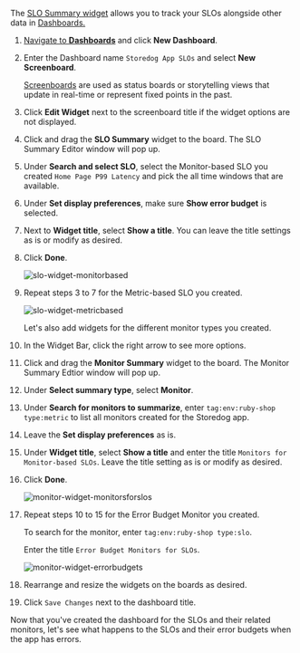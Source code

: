 The <a href="https://docs.datadoghq.com/dashboards/widgets/slo/" target="_blank">SLO Summary widget</a> allows you to track your SLOs alongside other data in <a href="https://docs.datadoghq.com/dashboards/" target="_blank">Dashboards. 

1. Navigate to <a href="https://app.datadoghq.com/dashboard/lists" target="_datadog">**Dashboards**</a> and click **New Dashboard**.

2. Enter the Dashboard name `Storedog App SLOs` and select **New Screenboard**.

   <a href="https://docs.datadoghq.com/dashboards/screenboards/" target="_blank">Screenboards</a> are used as status boards or storytelling views that update in real-time or represent fixed points in the past. 

3. Click **Edit Widget** next to the screenboard title if the widget options are not displayed.

3. Click and drag the **SLO Summary** widget to the board. The SLO Summary Editor window will pop up.

4. Under **Search and select SLO**, select the Monitor-based SLO you created `Home Page P99 Latency` and pick the all time windows that are available.

5. Under **Set display preferences**, make sure **Show error budget** is selected.

6. Next to **Widget title**, select **Show a title**. You can leave the title settings as is or modify as desired.

7. Click **Done**.

   ![slo-widget-monitorbased](slopractice/assets/slo-widget-monitorbased.png)

8. Repeat steps 3 to 7 for the Metric-based SLO you created.

   ![slo-widget-metricbased](slopractice/assets/slo-widget-metricbased.png)

   Let's also add widgets for the different monitor types you created.

9. In the Widget Bar, click the right arrow to see more options.

10. Click and drag the **Monitor Summary** widget to the board. The Monitor Summary Edtior window will pop up.

11. Under **Select summary type**, select **Monitor**.

12. Under **Search for monitors to summarize**, enter `tag:env:ruby-shop type:metric` to list all monitors created for the Storedog app.

13. Leave the **Set display preferences** as is.

14. Under **Widget title**, select **Show a title** and enter the title `Monitors for Monitor-based SLOs`. Leave the title setting as is or modify as desired.

15. Click **Done**.

    ![monitor-widget-monitorsforslos](slopractice/assets/monitor-widget-monitorsforslos.png)

16. Repeat steps 10 to 15 for the Error Budget Monitor you created. 

    To search for the monitor, enter `tag:env:ruby-shop type:slo`.

    Enter the title `Error Budget Monitors for SLOs`.

    ![monitor-widget-errorbudgets](slopractice/assets/monitor-widget-errorbudgets.png)

17. Rearrange and resize the widgets on the boards as desired.

18. Click `Save Changes` next to the dashboard title.

Now that you've created the dashboard for the SLOs and their related monitors, let's see what happens to the SLOs and their error budgets when the app has errors. 
